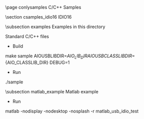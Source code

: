 \page conlysamples C/C++ Samples

\section csamples_idio16 IDIO16

\subsection examples Examples in this directory

Standard C/C++ files

* Build

make sample AIOUSBLIBDIR=${AIO_LIB_DIR} AIOUSBCLASSLIBDIR=${AIO_CLASSLIB_DIR} DEBUG=1

* Run

./sample

\subsection matlab_example Matlab example

* Run

matlab -nodisplay -nodesktop -nosplash -r matlab_usb_idio_test

